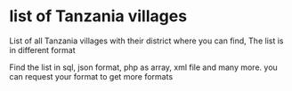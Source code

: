 # list of Tanzania villages
List of all Tanzania villages with their district where you can find, The list is in different format 

Find the list in sql, json format, php as array, xml file and many more. 
you can request your format to get more formats
